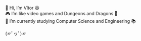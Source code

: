 👋 Hi, I’m Vítor 😃 <br>
🎮 I’m like video games and Dungeons and Dragons 🐲<br>
🌱 I’m currently studying Computer Science and Engineering 📚 <br>

(☞ﾟヮﾟ)☞
